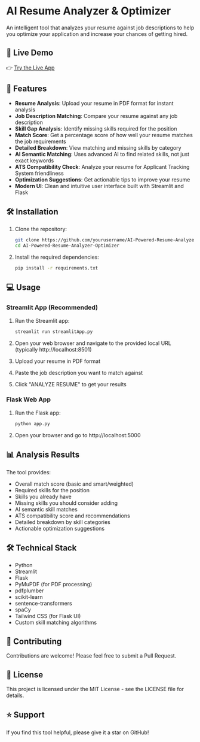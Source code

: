 # AI Resume Analyzer & Optimizer

An intelligent tool that analyzes your resume against job descriptions to help you optimize your application and increase your chances of getting hired.

## 🚀 Live Demo

👉 [Try the Live App](https://ai-resume-analyzer-optimizer.streamlit.app/)

## 🚀 Features

- **Resume Analysis**: Upload your resume in PDF format for instant analysis
- **Job Description Matching**: Compare your resume against any job description
- **Skill Gap Analysis**: Identify missing skills required for the position
- **Match Score**: Get a percentage score of how well your resume matches the job requirements
- **Detailed Breakdown**: View matching and missing skills by category
- **AI Semantic Matching**: Uses advanced AI to find related skills, not just exact keywords
- **ATS Compatibility Check**: Analyze your resume for Applicant Tracking System friendliness
- **Optimization Suggestions**: Get actionable tips to improve your resume
- **Modern UI**: Clean and intuitive user interface built with Streamlit and Flask

## 🛠️ Installation

1. Clone the repository:

   ```sh
   git clone https://github.com/yourusername/AI-Powered-Resume-Analyzer-Optimizer.git
   cd AI-Powered-Resume-Analyzer-Optimizer
   ```

2. Install the required dependencies:

   ```sh
   pip install -r requirements.txt
   ```

## 💻 Usage

### Streamlit App (Recommended)

1. Run the Streamlit app:

   ```sh
   streamlit run streamlitApp.py
   ```

2. Open your web browser and navigate to the provided local URL (typically http://localhost:8501)

3. Upload your resume in PDF format

4. Paste the job description you want to match against

5. Click "ANALYZE RESUME" to get your results

### Flask Web App

1. Run the Flask app:

   ```sh
   python app.py
   ```

2. Open your browser and go to http://localhost:5000

## 📊 Analysis Results

The tool provides:

- Overall match score (basic and smart/weighted)
- Required skills for the position
- Skills you already have
- Missing skills you should consider adding
- AI semantic skill matches
- ATS compatibility score and recommendations
- Detailed breakdown by skill categories
- Actionable optimization suggestions

## 🛠️ Technical Stack

- Python
- Streamlit
- Flask
- PyMuPDF (for PDF processing)
- pdfplumber
- scikit-learn
- sentence-transformers
- spaCy
- Tailwind CSS (for Flask UI)
- Custom skill matching algorithms

## 🤝 Contributing

Contributions are welcome! Please feel free to submit a Pull Request.

## 📝 License

This project is licensed under the MIT License - see the LICENSE file for details.

## ⭐ Support

If you find this tool helpful, please give it a star on GitHub!
